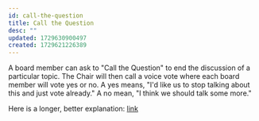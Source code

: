 ```yaml
---
id: call-the-question
title: Call the Question
desc: ""
updated: 1729630900497
created: 1729621226389
---
```


A board member can ask to "Call the Question" to end the discussion of a particular topic. The Chair will then call a voice vote where each board member will vote yes or no. A yes means, "I'd like us to stop talking about this and just vote already." A no mean, "I think we should talk some more."

Here is a longer, better explanation: [link](https://www.boardeffect.com/blog/calling-the-question-roberts-rules-of-order/)
